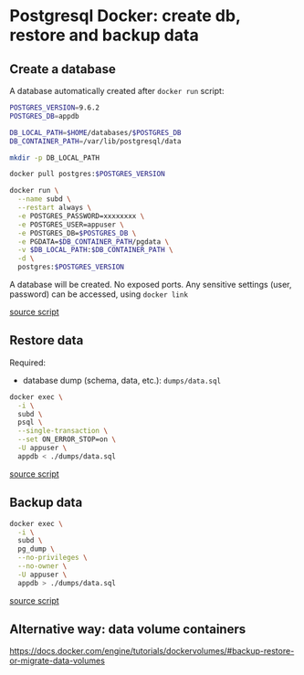 Postgresql Docker: create db, restore and backup data
===

Create a database
---

A database automatically created after `docker run` script:


```bash
POSTGRES_VERSION=9.6.2
POSTGRES_DB=appdb

DB_LOCAL_PATH=$HOME/databases/$POSTGRES_DB
DB_CONTAINER_PATH=/var/lib/postgresql/data

mkdir -p DB_LOCAL_PATH

docker pull postgres:$POSTGRES_VERSION

docker run \
  --name subd \
  --restart always \
  -e POSTGRES_PASSWORD=xxxxxxxx \
  -e POSTGRES_USER=appuser \
  -e POSTGRES_DB=$POSTGRES_DB \
  -e PGDATA=$DB_CONTAINER_PATH/pgdata \
  -v $DB_LOCAL_PATH:$DB_CONTAINER_PATH \
  -d \
  postgres:$POSTGRES_VERSION
```

A database will be created. No exposed ports. Any sensitive settings (user, password) can be accessed, using `docker link`

[source script](run-container.sh)


Restore data
---

Required:
- database dump (schema, data, etc.): `dumps/data.sql`

```bash
docker exec \
  -i \
  subd \
  psql \
  --single-transaction \
  --set ON_ERROR_STOP=on \
  -U appuser \
  appdb < ./dumps/data.sql
```

[source script](restore-data.sh)


Backup data
---

```bash
docker exec \
  -i \
  subd \
  pg_dump \
  --no-privileges \
  --no-owner \
  -U appuser \
  appdb > ./dumps/data.sql
```

[source script](backup-data.sh)

Alternative way: data volume containers
---

https://docs.docker.com/engine/tutorials/dockervolumes/#backup-restore-or-migrate-data-volumes